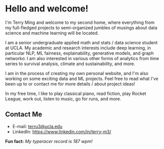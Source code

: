 # Hello and welcome!
I'm Terry Ming and welcome to my second home, where everything from my full-fledged projects to semi-organized jumbles of musings about data science and machine learning will be located.

I am a senior undergraduate applied math and stats / data science student at UCLA. My academic and research interests include deep learning, in particular NLP, ML fairness, explainability, generative models, and graph networkσ. I am also interested in various other forms of analytics from time series to survival analysis, climate and sustainability, and more. 

I am in the process of creating my own personal website, and I'm also working on some exciting data and ML projects. Feel free to read what I've been up to or contact me for more details / about project ideas!

In my free time, I like to play classical piano, read fiction, play Rocket League, work out, listen to music, go for runs, and more.

## Contact Me

- E-mail:
terru3@ucla.edu
- LinkedIn:
https://www.linkedin.com/in/terry-m3/

**Fun fact:** *My typeracer record is 187 wpm!*
